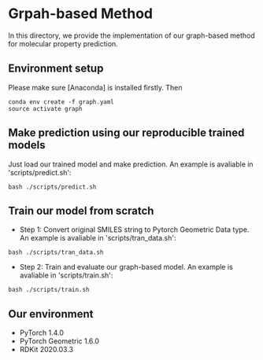 # Grpah-based Method
In this directory, we provide the implementation of our graph-based method for molecular property prediction.

## Environment setup
Please make sure [Anaconda] is installed firstly. Then
```linux
conda env create -f graph.yaml
source activate graph
```

## Make prediction using our reproducible trained models
Just load our trained model and make prediction. An example is avaliable in 'scripts/predict.sh':
```linux
bash ./scripts/predict.sh
```

## Train our model from scratch
* Step 1: Convert original SMILES string to Pytorch Geometric Data type. An example is avaliable in 'scripts/tran_data.sh':
```linux
bash ./scripts/tran_data.sh
```

* Step 2: Train and evaluate our graph-based model. An example is avaliable in 'scripts/train.sh':
```linux
bash ./scripts/train.sh
```


## Our environment
* PyTorch 1.4.0
* PyTorch Geometric 1.6.0
* RDKit 2020.03.3

